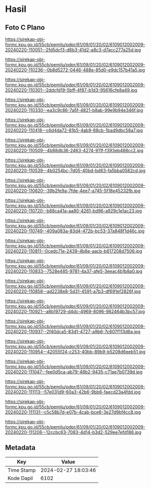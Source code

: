 # Hasil

## Foto C Plano

https://sirekap-obj-formc.kpu.go.id/55cb/pemilu/pdpr/61/09/01/20/02/6109012002009-20240220-110051--2fd5dcf3-d6b3-41d2-a8c3-d7acc277a25d.jpg

https://sirekap-obj-formc.kpu.go.id/55cb/pemilu/pdpr/61/09/01/20/02/6109012002009-20240220-110236--0b8d5272-0446-488e-85d0-e9dc157b41a5.jpg

https://sirekap-obj-formc.kpu.go.id/55cb/pemilu/pdpr/61/09/01/20/02/6109012002009-20240220-110301--2ddcfd19-5bff-4f87-b1d3-95616cfe8a49.jpg

https://sirekap-obj-formc.kpu.go.id/55cb/pemilu/pdpr/61/09/01/20/02/6109012002009-20240220-110330--ea3c9c86-7a5f-4821-b8ab-99e9b94e346f.jpg

https://sirekap-obj-formc.kpu.go.id/55cb/pemilu/pdpr/61/09/01/20/02/6109012002009-20240220-110418--c6d4da72-81b5-4ab9-88cb-1bad9dbc58a7.jpg

https://sirekap-obj-formc.kpu.go.id/55cb/pemilu/pdpr/61/09/01/20/02/6109012002009-20240220-110509--4b88db36-2463-4274-911f-f393eb488cc2.jpg

https://sirekap-obj-formc.kpu.go.id/55cb/pemilu/pdpr/61/09/01/20/02/6109012002009-20240220-110539--4b0254bc-7d05-40bd-bd63-fa5bba0582cd.jpg

https://sirekap-obj-formc.kpu.go.id/55cb/pemilu/pdpr/61/09/01/20/02/6109012002009-20240220-110620--39b2fe9a-7fde-4ee7-a745-5f18e45232fb.jpg

https://sirekap-obj-formc.kpu.go.id/55cb/pemilu/pdpr/61/09/01/20/02/6109012002009-20240220-110720--b88ca41a-aa80-4261-bd96-a929c1e1ac23.jpg

https://sirekap-obj-formc.kpu.go.id/55cb/pemilu/pdpr/61/09/01/20/02/6109012002009-20240220-110749--409a083a-83d4-472b-bc53-37a848f1d46c.jpg

https://sirekap-obj-formc.kpu.go.id/55cb/pemilu/pdpr/61/09/01/20/02/6109012002009-20240220-110811--0cedc71e-2439-4b8e-aacb-b617208d7506.jpg

https://sirekap-obj-formc.kpu.go.id/55cb/pemilu/pdpr/61/09/01/20/02/6109012002009-20240220-110833--7528e485-9781-4a37-afe5-3eeac4b1b8a0.jpg

https://sirekap-obj-formc.kpu.go.id/55cb/pemilu/pdpr/61/09/01/20/02/6109012002009-20240220-110858--ad2238e8-5d31-4591-a7b3-df691ef2826f.jpg

https://sirekap-obj-formc.kpu.go.id/55cb/pemilu/pdpr/61/09/01/20/02/6109012002009-20240220-110921--a8b19729-d4dc-4969-8096-982464b3bc57.jpg

https://sirekap-obj-formc.kpu.go.id/55cb/pemilu/pdpr/61/09/01/20/02/6109012002009-20240220-110937--2f40dca5-83d1-4727-a9b6-7c607f113d6a.jpg

https://sirekap-obj-formc.kpu.go.id/55cb/pemilu/pdpr/61/09/01/20/02/6109012002009-20240220-110954--42055f24-c253-40bb-89b9-b5208d6eeb51.jpg

https://sirekap-obj-formc.kpu.go.id/55cb/pemilu/pdpr/61/09/01/20/02/6109012002009-20240220-111047--fee0d5ca-ab79-48b2-9435-c71ae7b0739d.jpg

https://sirekap-obj-formc.kpu.go.id/55cb/pemilu/pdpr/61/09/01/20/02/6109012002009-20240220-111113--57e031d9-60a3-42b6-9bb6-faecd23a4fdd.jpg

https://sirekap-obj-formc.kpu.go.id/55cb/pemilu/pdpr/61/09/01/20/02/6109012002009-20240220-111131--c5c58b7d-e07b-4cab-bce6-3e27d9bf4cc8.jpg

https://sirekap-obj-formc.kpu.go.id/55cb/pemilu/pdpr/61/09/01/20/02/6109012002009-20240220-111208--12ccbc63-7083-4d14-b3d2-529ee7efd186.jpg


## Metadata

| Key        | Value               |
| ---------- | ------------------- |
| Time Stamp | 2024-02-27 18:03:46 |
| Kode Dapil | 6102                |



